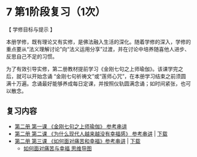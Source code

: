 # 7 第1阶段复习（1次）

【 学修目标与提示 】

本册学修，既有理论又有实修，是佛法融入生活的深化。随着学修的深入，学修的重点要从“法义理解讨论”向“法义运用分享”过渡，并在讨论中培养随喜他人进步、反思自己不足的习惯。

为了有效引导实修，第二册教材提前学习《金刚七句之上师瑜伽》。该课学完之后，就可以开始念诵 “金刚七句祈祷文”或“莲师心咒”，在本册学习结束之前须圆满十万遍。念诵最好能够养成每日定课，并按照仪轨圆满念诵；如时间紧张，也可以散念。

## 复习内容

* [第二册 第一课 《金刚七句之上师瑜伽》 参考串讲](https://f.huidengchanxiu.net/hdv/f/up/%E9%87%91%E5%88%9A%E4%B8%83%E5%8F%A5%E4%B8%8A%E5%B8%88%E7%91%9C%E4%BC%BD.pdf)
* [第二册 第二课 《为什么现代人越来越没有幸福感》 参考串讲](http://view.officeapps.live.com/op/view.aspx?[src=https://f.huidengchanxiu.net/hdv/f/up/2020慧灯禅修班第二册第一课.pptx](https://f.huidengchanxiu.net/hdv/d/hdcxk/chj/第二册第2课为什么现代人越来越没有幸福感.pptx)) | [下载](https://f.huidengchanxiu.net/hdv/f/up/2020慧灯禅修班第二册第一课.pptx)
* [第二册 第三课 《如何面对痛苦和幸福》参考串讲](http://view.officeapps.live.com/op/view.aspx?src=https://f.huidengchanxiu.net/hdv/d/hdcxk/chj/第二册第3课如何面对痛苦和幸福.pptx) | [下载](https://f.huidengchanxiu.net/hdv/d/hdcxk/chj/第二册第3课如何面对痛苦和幸福.pptx)
  * [如何面对痛苦与幸福 思维导图](https://f.huidengchanxiu.net/hdv/f/up/如何面对痛苦与幸福.mm.html)
